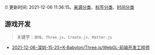 :alarm_clock: 更新时间: 2021-12-06 11:36:15。[来源分类](../README.md)、[标签分类](../TAGS.md)、[时间分类](../TIMELINE.md)

## 游戏开发


> 关键字：`游戏`、`Three.js`、`Create.js`、`Matter.js`



- [2021-12-06-深圳-15-25+K-Babylon/Three.js/WebGL-前端开发工程师](https://www.v2ex.com/t/820436) 